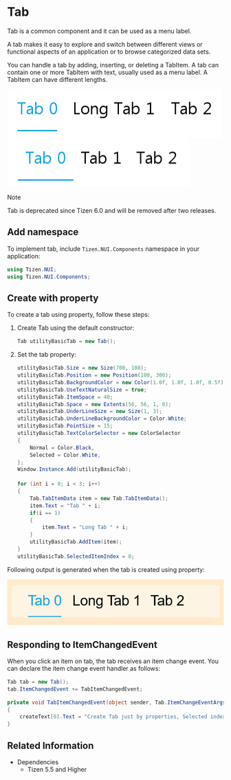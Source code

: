 # Tab
Tab is a common component and it can be used as a menu label.

A tab makes it easy to explore and switch between different views or functional aspects of an application or to browse categorized data sets.

You can handle a tab by adding, inserting, or deleting a TabItem. A tab can contain one or more TabItem with text, usually used as a menu label. A TabItem can have different lengths.

![Tab](./media/tab.png) ![Tab](./media/tab2.png)

> [!NOTE]
> Tab is deprecated since Tizen 6.0 and will be removed after two releases.

## Add namespace
To implement tab, include `Tizen.NUI.Components` namespace in your application:

```csharp
using Tizen.NUI;
using Tizen.NUI.Components;
```

## Create with property

To create a tab using property, follow these steps:

1. Create Tab using the default constructor:

    ```csharp
    Tab utilityBasicTab = new Tab();
    ```

2. Set the tab property:

    ```csharp
    utilityBasicTab.Size = new Size(700, 108);
    utilityBasicTab.Position = new Position(100, 300);
    utilityBasicTab.BackgroundColor = new Color(1.0f, 1.0f, 1.0f, 0.5f);
    utilityBasicTab.UseTextNaturalSize = true;
    utilityBasicTab.ItemSpace = 40;
    utilityBasicTab.Space = new Extents(56, 56, 1, 0);
    utilityBasicTab.UnderLineSize = new Size(1, 3);
    utilityBasicTab.UnderLineBackgroundColor = Color.White;
    utilityBasicTab.PointSize = 15;
    utilityBasicTab.TextColorSelector = new ColorSelector
    {
        Normal = Color.Black,
        Selected = Color.White,
    };
    Window.Instance.Add(utilityBasicTab);

    for (int i = 0; i < 3; i++)
    {
        Tab.TabItemData item = new Tab.TabItemData();
        item.Text = "Tab " + i;
        if(i == 1)
        {
            item.Text = "Long Tab " + i;
        }
        utilityBasicTab.AddItem(item);
    }
    utilityBasicTab.SelectedItemIndex = 0;
    ```

Following output is generated when the tab is created using property:

![Tab](./media/tab.gif)

## Responding to ItemChangedEvent
When you click an item on tab, the tab receives an item change event.
You can declare the item change event handler as follows:

```csharp
Tab tab = new Tab();
tab.ItemChangedEvent += TabItemChangedEvent;
```

```csharp
private void TabItemChangedEvent(object sender, Tab.ItemChangeEventArgs e)
{
    createText[0].Text = "Create Tab just by properties, Selected index from " + e.PreviousIndex + " to " + e.CurrentIndex;
}
```

## Related Information
- Dependencies
  -   Tizen 5.5 and Higher
